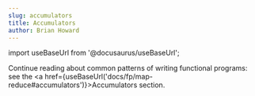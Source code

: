 ```yaml
---
slug: accumulators
title: Accumulators
author: Brian Howard
---
```

import useBaseUrl from '@docusaurus/useBaseUrl';

Continue reading about common patterns of writing functional programs: see the <a href={useBaseUrl('docs/fp/map-reduce#accumulators')}>Accumulators</a> section.